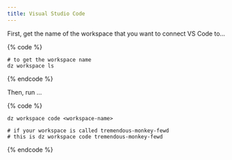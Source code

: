 ```yaml
---
title: Visual Studio Code
---
```

First, get the name of the workspace that you want to connect VS Code to...

{% code %}
```
# to get the workspace name
dz workspace ls
```
{% endcode %}

Then, run ...

{% code %}
```
dz workspace code <workspace-name>

# if your workspace is called tremendous-monkey-fewd
# this is dz workspace code tremendous-monkey-fewd
```
{% endcode %}
